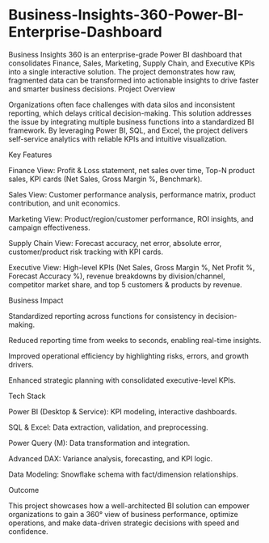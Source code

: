 # Business-Insights-360-Power-BI-Enterprise-Dashboard
Business Insights 360 is an enterprise-grade Power BI dashboard that consolidates Finance, Sales, Marketing, Supply Chain, and Executive KPIs into a single interactive solution. The project demonstrates how raw, fragmented data can be transformed into actionable insights to drive faster and smarter business decisions.
Project Overview

Organizations often face challenges with data silos and inconsistent reporting, which delays critical decision-making. This solution addresses the issue by integrating multiple business functions into a standardized BI framework. By leveraging Power BI, SQL, and Excel, the project delivers self-service analytics with reliable KPIs and intuitive visualization.

Key Features

Finance View: Profit & Loss statement, net sales over time, Top-N product sales, KPI cards (Net Sales, Gross Margin %, Benchmark).

Sales View: Customer performance analysis, performance matrix, product contribution, and unit economics.

Marketing View: Product/region/customer performance, ROI insights, and campaign effectiveness.

Supply Chain View: Forecast accuracy, net error, absolute error, customer/product risk tracking with KPI cards.

Executive View: High-level KPIs (Net Sales, Gross Margin %, Net Profit %, Forecast Accuracy %), revenue breakdowns by division/channel, competitor market share, and top 5 customers & products by revenue.

Business Impact

Standardized reporting across functions for consistency in decision-making.

Reduced reporting time from weeks to seconds, enabling real-time insights.

Improved operational efficiency by highlighting risks, errors, and growth drivers.

Enhanced strategic planning with consolidated executive-level KPIs.

Tech Stack

Power BI (Desktop & Service): KPI modeling, interactive dashboards.

SQL & Excel: Data extraction, validation, and preprocessing.

Power Query (M): Data transformation and integration.

Advanced DAX: Variance analysis, forecasting, and KPI logic.

Data Modeling: Snowflake schema with fact/dimension relationships.

Outcome

This project showcases how a well-architected BI solution can empower organizations to gain a 360° view of business performance, optimize operations, and make data-driven strategic decisions with speed and confidence.
